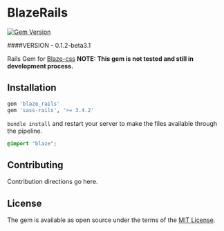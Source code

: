 # BlazeRails
[![Gem Version](https://badge.fury.io/rb/blaze_rails.svg)](https://badge.fury.io/rb/blaze_rails)

####VERSION - 0.1.2-beta3.1

Rails Gem for [Blaze-css](http://blazecss.com/)
**NOTE: This gem is not tested and still in development process.**



## Installation

```ruby
gem 'blaze_rails'
gem 'sass-rails', '>= 3.4.2'
```

`bundle install` and restart your server to make the files available through the pipeline.



```scss
@import "blaze";
```

## Contributing
Contribution directions go here.

## License
The gem is available as open source under the terms of the [MIT License](http://opensource.org/licenses/MIT).
